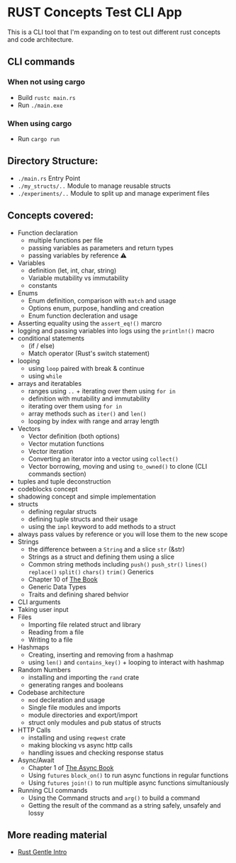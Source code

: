 # RUST Concepts Test CLI App
This is a CLI tool that I'm expanding on to test out different rust concepts and code architecture. 

## CLI commands
### When not using cargo
* Build `rustc main.rs`
* Run `./main.exe`

### When using cargo
* Run `cargo run`

## Directory Structure:
* `./main.rs` Entry Point
* `./my_structs/..` Module to manage reusable structs
* `./experiments/..` Module to split up and manage experiment files

## Concepts covered:
* Function declaration
    * multiple functions per file
    * passing variables as parameters and return types
    * passing variables by reference ⚠
* Variables
    * definition (let, int, char, string)
    * Variable mutability vs immutability 
    * constants
* Enums
    * Enum definition, comparison with `match` and usage
    * Options enum, purpose, handling and creation
    * Enum function decleration and usage
* Asserting equality using the `assert_eq!()` marcro
* logging and passing variables into logs using the `println!()` macro
* conditional statements
    * (if / else)
    * Match operator (Rust's switch statement)
* looping
    * using `loop` paired with break & continue
    * using `while`
* arrays and iteratables
    * ranges using `..` + iterating over them using `for in`
    * definition with mutability and immutability
    * iterating over them using `for in`
    * array methods such as `iter()` and `len()`
    * looping by index with range and array length
* Vectors
    * Vector definition (both options)
    * Vector mutation functions
    * Vector iteration
    * Converting an iterator into a vector using `collect()`
    * Vector borrowing, moving and using `to_owned()` to clone (CLI commands section)
* tuples and tuple deconstruction
* codeblocks concept
* shadowing concept and simple implementation
* structs
    * defining regular structs
    * defining tuple structs and their usage
    * using the `impl` keyword to add methods to a struct
* always pass values by reference or you will lose them to the new scope
* Strings
    * the difference between a `String` and a slice `str` (&str)
    * Strings as a struct and defining them using a slice 
    * Common string methods including `push()` `push_str()` `lines()` `replace()` `split()` `chars()` `trim()`
Generics
    * Chapter 10 of [The Book](https://doc.rust-lang.org/book/)
    * Generic Data Types
    * Traits and defining shared behvior
* CLI arguments
* Taking user input
* Files
    * Importing file related struct and library
    * Reading from a file
    * Writing to a file
* Hashmaps
    * Creating, inserting and removing from a hashmap
    * using `len()` and `contains_key()` + looping to interact with hashmap
* Random Numbers
    * installing and importing the `rand` crate 
    * generating ranges and booleans
* Codebase architecture
    * `mod` decleration and usage
    * Single file modules and imports
    * module directories and export/import
    * struct only modules and pub status of structs
* HTTP Calls
    * installing and using `reqwest` crate
    * making blocking vs async http calls
    * handling issues and checking response status
* Async/Await
    * Chapter 1 of [The Async Book](https://rust-lang.github.io/async-book)
    * Using `futures` `block_on()` to run async functions in regular functions
    * Using `futures` `join!()` to run multiple async functions simultaniously 
* Running CLI commands
    * Using the Command structs and `arg()` to build a command
    * Getting the result of the command as a string safely, unsafely and lossy 



## More reading material
* [Rust Gentle Intro](https://stevedonovan.github.io/rust-gentle-intro/print.html)